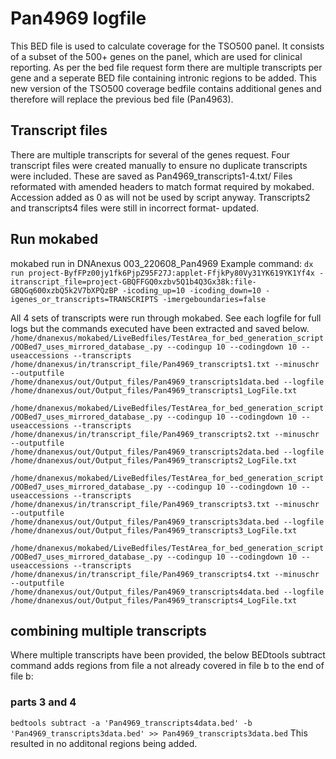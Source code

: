 # Pan4969 logfile
This BED file is used to calculate coverage for the TSO500 panel.
It consists of a subset of the 500+ genes on the panel, which are used for clinical reporting.
As per the bed file request form there are multiple transcripts per gene and a seperate BED file containing intronic regions to be added.
This new version of the TSO500 coverage bedfile contains additional genes and therefore will replace the previous bed file (Pan4963).

## Transcript files
There are multiple transcripts for several of the genes request. Four transcript files were created manually to ensure no duplicate transcripts were included. These are saved as Pan4969_transcripts1-4.txt/
Files reformated with amended headers to match format required by mokabed. Accession added as 0 as will not be used by script anyway.
Transcripts2 and transcripts4 files were still in incorrect format- updated.

## Run mokabed
mokabed run in DNAnexus 003_220608_Pan4969
Example command: 
`dx run project-ByfFPz00jy1fk6PjpZ95F27J:applet-FfjkPy80Vy31YK619YK1Yf4x -itranscript_file=project-GBQFFGQ0xzbv5Q1b4Q3Gx38k:file-GBQGq600xzbQ5k2V7bXPQzBP -icoding_up=10 -icoding_down=10 -igenes_or_transcripts=TRANSCRIPTS -imergeboundaries=false`

All 4 sets of transcripts were run through mokabed. See each logfile for full logs but the commands executed have been extracted and saved below.
`/home/dnanexus/mokabed/LiveBedfiles/TestArea_for_bed_generation_script/OOBed7_uses_mirrored_database_.py --codingup 10 --codingdown 10 --useaccessions --transcripts /home/dnanexus/in/transcript_file/Pan4969_transcripts1.txt --minuschr --outputfile /home/dnanexus/out/Output_files/Pan4969_transcripts1data.bed --logfile /home/dnanexus/out/Output_files/Pan4969_transcripts1_LogFile.txt`

`/home/dnanexus/mokabed/LiveBedfiles/TestArea_for_bed_generation_script/OOBed7_uses_mirrored_database_.py --codingup 10 --codingdown 10 --useaccessions --transcripts /home/dnanexus/in/transcript_file/Pan4969_transcripts2.txt --minuschr --outputfile /home/dnanexus/out/Output_files/Pan4969_transcripts2data.bed --logfile /home/dnanexus/out/Output_files/Pan4969_transcripts2_LogFile.txt`

`/home/dnanexus/mokabed/LiveBedfiles/TestArea_for_bed_generation_script/OOBed7_uses_mirrored_database_.py --codingup 10 --codingdown 10 --useaccessions --transcripts /home/dnanexus/in/transcript_file/Pan4969_transcripts3.txt --minuschr --outputfile /home/dnanexus/out/Output_files/Pan4969_transcripts3data.bed --logfile /home/dnanexus/out/Output_files/Pan4969_transcripts3_LogFile.txt`

`/home/dnanexus/mokabed/LiveBedfiles/TestArea_for_bed_generation_script/OOBed7_uses_mirrored_database_.py --codingup 10 --codingdown 10 --useaccessions --transcripts /home/dnanexus/in/transcript_file/Pan4969_transcripts4.txt --minuschr --outputfile /home/dnanexus/out/Output_files/Pan4969_transcripts4data.bed --logfile /home/dnanexus/out/Output_files/Pan4969_transcripts4_LogFile.txt`

## combining multiple transcripts
Where multiple transcripts have been provided, the below BEDtools subtract command adds regions from file a not already covered in file b to the end of file b:

### parts 3 and 4
`bedtools subtract -a 'Pan4969_transcripts4data.bed' -b 'Pan4969_transcripts3data.bed' >> Pan4969_transcripts3data.bed`
This resulted in no additonal regions being added.
